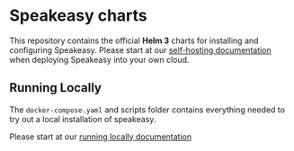 # Speakeasy charts

This repository contains the official **Helm 3** charts for installing and configuring Speakeasy. Please start at our [self-hosting documentation](https://docs.speakeasyapi.dev/technical-reference/self-host-speakeasy) when deploying Speakeasy into your own cloud.

## Running Locally

The `docker-compose.yaml` and scripts folder contains everything needed to try out a local installation of speakeasy.

Please start at our [running locally documentation](https://docs.speakeasyapi.dev/technical-reference/self-host-speakeasy/running-locally)
